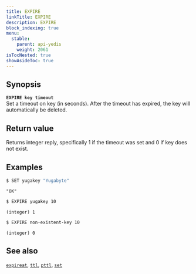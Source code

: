 ```yaml
---
title: EXPIRE
linkTitle: EXPIRE
description: EXPIRE
block_indexing: true
menu:
  stable:
    parent: api-yedis
    weight: 2061
isTocNested: true
showAsideToc: true
---
```


## Synopsis

<b>`EXPIRE key timeout`</b><br>
Set a timeout on key (in seconds). After the timeout has expired, the key will automatically be deleted.

## Return value

Returns integer reply, specifically 1 if the timeout was set and 0 if key does not exist.

## Examples

```sh
$ SET yugakey "Yugabyte"
```

```
"OK"
```

```sh
$ EXPIRE yugakey 10
```

```
(integer) 1
```

```sh
$ EXPIRE non-existent-key 10
```

```
(integer) 0
```

## See also

[`expireat`](../expireat/), [`ttl`](../ttl/), [`pttl`](../pttl/), [`set`](../set/)
